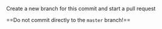 Create a new branch for this commit and start a pull request

==Do not commit directly to the `master` branch!==
